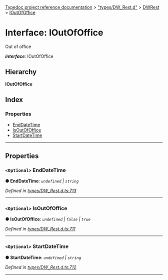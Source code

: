 [Typedoc project reference documentation](../README.md) > ["types/DW_Rest.d"](../modules/_types_dw_rest_d_.md) > [DWRest](../modules/_types_dw_rest_d_.dwrest.md) > [IOutOfOffice](../interfaces/_types_dw_rest_d_.dwrest.ioutofoffice.md)

# Interface: IOutOfOffice

Out of office

*__interface__*: IOutOfOffice

## Hierarchy

**IOutOfOffice**

## Index

### Properties

* [EndDateTime](_types_dw_rest_d_.dwrest.ioutofoffice.md#enddatetime)
* [IsOutOfOffice](_types_dw_rest_d_.dwrest.ioutofoffice.md#isoutofoffice)
* [StartDateTime](_types_dw_rest_d_.dwrest.ioutofoffice.md#startdatetime)

---

## Properties

<a id="enddatetime"></a>

### `<Optional>` EndDateTime

**● EndDateTime**: *`undefined` \| `string`*

*Defined in [types/DW_Rest.d.ts:713](https://github.com/DocuWare/REST-Sample-TS/blob/22cf36b/src/types/DW_Rest.d.ts#L713)*

___
<a id="isoutofoffice"></a>

### `<Optional>` IsOutOfOffice

**● IsOutOfOffice**: *`undefined` \| `false` \| `true`*

*Defined in [types/DW_Rest.d.ts:711](https://github.com/DocuWare/REST-Sample-TS/blob/22cf36b/src/types/DW_Rest.d.ts#L711)*

___
<a id="startdatetime"></a>

### `<Optional>` StartDateTime

**● StartDateTime**: *`undefined` \| `string`*

*Defined in [types/DW_Rest.d.ts:712](https://github.com/DocuWare/REST-Sample-TS/blob/22cf36b/src/types/DW_Rest.d.ts#L712)*

___


